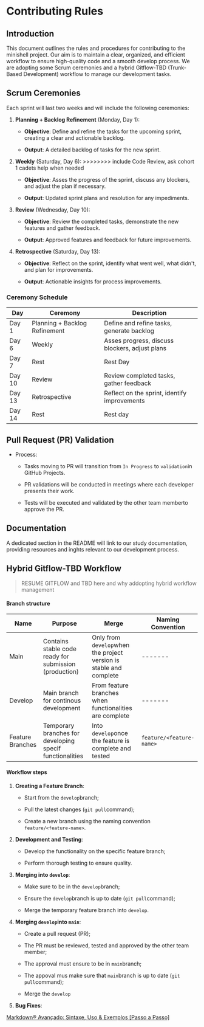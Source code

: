 # Contributing Rules



## Introduction

This document outlines the rules and procedures for contributing to the minishell project. Our aim is to maintain a clear, organized, and efficient workflow to ensure high-quality code and a smooth develop process. We are adopting some Scrum ceremonies and a hybrid Gitflow-TBD (Trunk-Based Development) workflow to manage our development tasks.



## Scrum Ceremonies

Each sprint will last two weeks and will include the following ceremonies:



1. **Planning + Backlog Refinement** (Monday, Day 1):
   
   * **Objective**: Define and refine the tasks for the upcoming sprint, creating a clear and actionable backlog.
   
   * **Output**: A detailed backlog of tasks for the new sprint.
     
     

2. **Weekly** (Saturday, Day 6):  >>>>>>>> include Code Review, ask cohort 1 cadets help when needed
   
   * **Objective**: Asses the progress of the sprint, discuss any blockers, and adjust the plan if necessary.
   
   * **Output**: Updated sprint plans and resolution for any impediments.
     
     

3. **Review** (Wednesday, Day 10):
   
   * **Objective**: Review the completed tasks, demonstrate the new features and gather feedback. 
   
   * **Output**: Approved features and feedback for future improvements.
     
     

4. **Retrospective** (Saturday, Day 13):
   
   * **Objective**: Reflect on the sprint, identify what went well, what didn't, and plan for improvements.
   
   * **Output**: Actionable insights for process improvements.
     
     

### Ceremony Schedule

| Day    | Ceremony                      | Description                                    |
| ------ | ----------------------------- | ---------------------------------------------- |
| Day 1  | Planning + Backlog Refinement | Define and refine tasks, generate backlog      |
| Day 6  | Weekly                        | Asses progress, discuss blockers, adjust plans |
| Day 7  | Rest                          | Rest Day                                       |
| Day 10 | Review                        | Review completed tasks, gather feedback        |
| Day 13 | Retrospective                 | Reflect on the sprint, identify improvements   |
| Day 14 | Rest                          | Rest day                                       |





## Pull Request (PR) Validation

- Process:
  
  - Tasks moving to PR will transition from `In Progress` to `validation`in GitHub Projects.
  
  - PR validations will be conducted in meetings where each developer presents their work.
  
  - Tests will be executed and validated by the other team memberto approve the PR.
    
    
    
    

## Documentation

A dedicated section in the README will link to our study documentation, providing resources and inghts relevant to our development process.





## Hybrid Gitflow-TBD Workflow

> RESUME GITFLOW and TBD here and why addopting hybrid workflow management



#### Branch structure

| Name             | Purpose                                                  | Merge                                                              | Naming Convention        |
| ---------------- | -------------------------------------------------------- | ------------------------------------------------------------------ | ------------------------ |
| Main             | Contains stable code ready for submission (production)   | Only from `develop`when the project version is stable and complete | -------                  |
| Develop          | Main branch for continous development                    | From feature branches when functionalities are complete            | -------                  |
| Feature Branches | Temporary branches for developing specif functionalities | Into `develop`once the feature is complete and tested              | `feature/<feature-name>` |



#### Workflow steps

1. **Creating a Feature Branch**:
   
   - Start from the `develop`branch;
   
   - Pull the latest changes (`git pull`command);
   
   - Create a new branch using  the naming convention `feature/<feature-name>`.
     
     

2. **Development and Testing**:
   
   - Develop the functionality on the specific feature branch;
   
   - Perform thorough testing  to ensure quality.
     
     

3. **Merging into `develop`**:
   
   - Make sure to be in the `develop`branch;
   
   - Ensure the `develop`branch is up to date (`git pull`command);
   
   - Merge the temporary feature branch into `develop`.
     
     

4. **Merging `develop`into `main`**:
   
   - Create a pull request (PR);
   
   - The PR must be reviewed, tested and approved by the other team member;
   
   - The approval must ensure to be in `main`branch;
   
   - The appoval mus make sure  that `main`branch is up to date (`git pull`command);
   
   - Merge the `develop` 

5. **Bug Fixes**:







[Markdown® Avançado: Sintaxe, Uso &amp; Exemplos [Passo a Passo]](https://markdown.net.br/sintaxe-estendida/)
